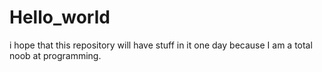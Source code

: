# Hello_world
i hope that this repository will have stuff in it one day because I am a total noob at programming.
